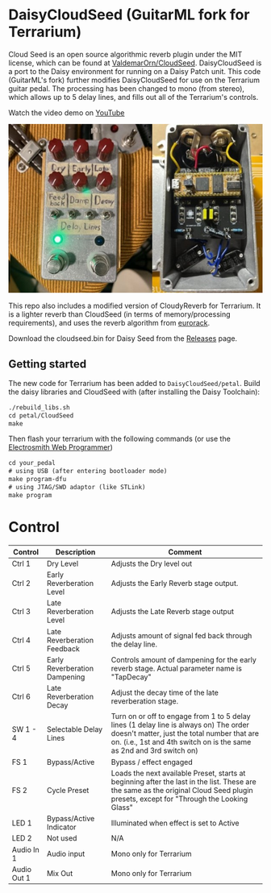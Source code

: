 # DaisyCloudSeed (GuitarML fork for Terrarium)
Cloud Seed is an open source algorithmic reverb plugin under the MIT license, which can be found at [ValdemarOrn/CloudSeed](https://github.com/ValdemarOrn/CloudSeed).
DaisyCloudSeed is a port to the Daisy environment for running on a Daisy Patch unit. This code (GuitarML's fork) further modifies DaisyCloudSeed
for use on the Terrarium guitar pedal. The processing has been changed to mono (from stereo), which allows up to 5 delay lines,
and fills out all of the Terrarium's controls. 

Watch the video demo on [YouTube](https://youtu.be/j-SGRWxBjz0)

![app](https://github.com/GuitarML/DaisyCloudSeed/blob/master/petal/pedal.jpg)

This repo also includes a modified version of CloudyReverb for Terrarium. It is a lighter reverb than CloudSeed (in terms of memory/processing requirements), and uses
the reverb algorithm from [eurorack](https://github.com/pichenettes/eurorack/tree/master).

Download the cloudseed.bin for Daisy Seed from the [Releases](https://github.com/GuitarML/DaisyCloudSeed/releases) page.

## Getting started
The new code for Terrarium has been added to ```DaisyCloudSeed/petal```.
Build the daisy libraries and CloudSeed with (after installing the Daisy Toolchain):
```
./rebuild_libs.sh
cd petal/CloudSeed
make
```

Then flash your terrarium with the following commands (or use the [Electrosmith Web Programmer](https://electro-smith.github.io/Programmer/))
```
cd your_pedal
# using USB (after entering bootloader mode)
make program-dfu
# using JTAG/SWD adaptor (like STLink)
make program
```

# Control

| Control | Description | Comment |
| --- | --- | --- |
| Ctrl 1 | Dry Level | Adjusts the Dry level out |
| Ctrl 2 | Early Reverberation Level | Adjusts the Early Reverb stage output.  |
| Ctrl 3 | Late Reverberation Level | Adjusts the Late Reverb stage output |
| Ctrl 4 | Late Reverberation Feedback | Adjusts amount of signal fed back through the delay line. |
| Ctrl 5 | Early Reverberation Dampening | Controls amount of dampening for the early reverb stage. Actual parameter name is "TapDecay" |
| Ctrl 6 | Late Reverberation Decay | Adjust the decay time of the late reverberation stage. |
| SW 1 - 4 | Selectable Delay Lines | Turn on or off to engage from 1 to 5 delay lines (1 delay line is always on) The order doesn't matter, just the total number that are on. (i.e., 1st and 4th switch on is the same as 2nd and 3rd switch on)|
| FS 1 | Bypass/Active | Bypass / effect engaged |
| FS 2 | Cycle Preset | Loads the next available Preset, starts at beginning after the last in the list. These are the same as the original Cloud Seed plugin presets, except for "Through the Looking Glass" |
| LED 1 | Bypass/Active Indicator |Illuminated when effect is set to Active |
| LED 2 | Not used | N/A |
| Audio In 1 | Audio input | Mono only for Terrarium |
| Audio Out 1 | Mix Out | Mono only for Terrarium |
